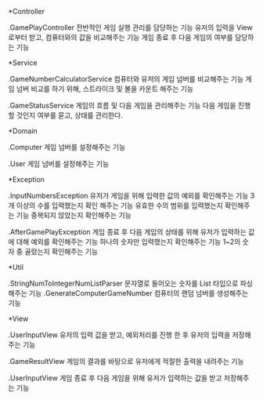 *Controller
    
  .GamePlayController
    전반적인 게임 실행 관리를 담당하는 기능
    유저의 입력을 View로부터 받고, 컴퓨터와의 값을 비교해주는 기능
    게임 종료 후 다음 게임의 여부를 담당하는 기능

*Service

  .GameNumberCalculatorService
    컴퓨터와 유저의 게임 넘버를 비교해주는 기능
    게임 넘버 비교를 하기 위해, 스트라이크 및 볼을 카운트 해주는 기능

  .GameStatusService
    게임의 흐름 및 다음 게임을 관리해주는 기능
    다음 게임을 진행할 것인지 여부를 묻고, 상태를 관리한다.

*Domain

   .Computer
     게임 넘버를 설정해주는 기능
   
   .User
     게임 넘버를 설정해주는 기능

*Exception

   .InputNumbersException
     유저가 게임을 위해 입력한 값의 예외를 확인해주는 기능
     3개 이상의 수를 입력했는지 확인 해주는 기능
     유효한 수의 범위를 입력했는지 확인해주는 기능
     중복되지 않았는지 확인해주는 기능

   .AfterGamePlayException
     게임 종료 후 다음 게임의 상태를 위해 유저가 입력하는 값에 대해 예외를 확인해주는 기능
     하나의 숫자만 입력했는지 확인해주는 기능 
     1~2의 숫자 중 골랐는지 확인해주는 기능

*Util

   .StringNumToIntegerNumListParser
     문자열로 들어오는 숫자를 List 타입으로 파싱해주는 기능
   .GenerateComputerGameNumber
     컴퓨터의 랜덤 넘버를 생성해주는 기능

*View

   .UserInputView
     유저의 입력 값을 받고, 예외처리를 진행 한 후 유저의 입력을 저장해주는 기능
   
   .GameResultView
     게임의 결과를 바탕으로 유저에게 적절한 출력을 내려주는 기능

   .UserInputView
     게임 종료 후 다음 게임을 위해 유저가 입력하는 값을 받고 저장해주는 기능